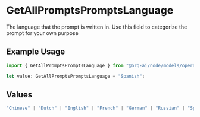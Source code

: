 # GetAllPromptsPromptsLanguage

The language that the prompt is written in. Use this field to categorize the prompt for your own purpose

## Example Usage

```typescript
import { GetAllPromptsPromptsLanguage } from "@orq-ai/node/models/operations";

let value: GetAllPromptsPromptsLanguage = "Spanish";
```

## Values

```typescript
"Chinese" | "Dutch" | "English" | "French" | "German" | "Russian" | "Spanish"
```